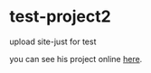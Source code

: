# test-project2
 upload site-just for test

  you can see his project online [here](https://monamoghimian.github.io/test-project2/).
